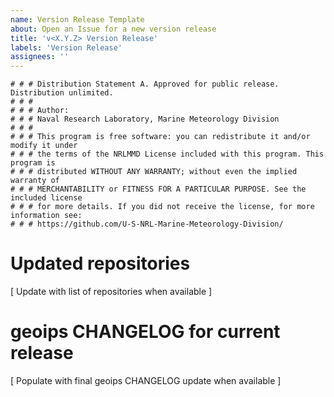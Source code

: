 ```yaml
---
name: Version Release Template
about: Open an Issue for a new version release
title: 'v<X.Y.Z> Version Release'
labels: 'Version Release'
assignees: ''
---
```


    # # # Distribution Statement A. Approved for public release. Distribution unlimited.
    # # # 
    # # # Author:
    # # # Naval Research Laboratory, Marine Meteorology Division
    # # # 
    # # # This program is free software: you can redistribute it and/or modify it under
    # # # the terms of the NRLMMD License included with this program. This program is
    # # # distributed WITHOUT ANY WARRANTY; without even the implied warranty of
    # # # MERCHANTABILITY or FITNESS FOR A PARTICULAR PURPOSE. See the included license
    # # # for more details. If you did not receive the license, for more information see:
    # # # https://github.com/U-S-NRL-Marine-Meteorology-Division/

# Updated repositories
[ Update with list of repositories when available ]

# geoips CHANGELOG for current release
[ Populate with final geoips CHANGELOG update when available ]

